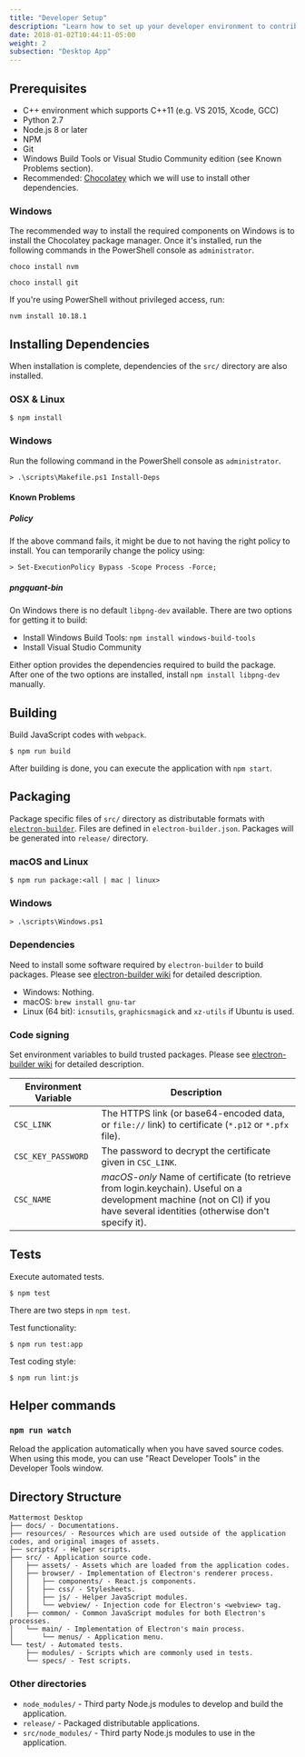 ```yaml
---
title: "Developer Setup"
description: "Learn how to set up your developer environment to contribute to the Mattermost desktop app."
date: 2018-01-02T10:44:11-05:00
weight: 2
subsection: "Desktop App"
---
```


## Prerequisites
- C++ environment which supports C++11 (e.g. VS 2015, Xcode, GCC)
- Python 2.7
- Node.js 8 or later
- NPM
- Git
- Windows Build Tools or Visual Studio Community edition (see Known Problems section).
- Recommended: [Chocolatey](https://chocolatey.org/) which we will use to install other dependencies.

### Windows
The recommended way to install the required components on Windows is to install the Chocolatey package manager.
Once it's installed, run the following commands in the PowerShell console as `administrator`. 
```
choco install nvm
```
```
choco install git
```
If you're using PowerShell without privileged access, run:
```
nvm install 10.18.1
```

## Installing Dependencies
When installation is complete, dependencies of the `src/` directory are also installed.

### OSX & Linux
```
$ npm install
```
### Windows
Run the following command in the PowerShell console as `administrator`. 

```
> .\scripts\Makefile.ps1 Install-Deps
```

#### Known Problems

##### Policy
If the above command fails, it might be due to not having the right policy to install. You can temporarily change the policy using:

```
> Set-ExecutionPolicy Bypass -Scope Process -Force;
```

##### pngquant-bin

On Windows there is no default `libpng-dev` available. There are two options for getting it to build:
- Install Windows Build Tools: `npm install windows-build-tools`
- Install Visual Studio Community

Either option provides the dependencies required to build the package. After one of the two options are installed, install `npm install libpng-dev` manually. 

## Building
Build JavaScript codes with `webpack`.

```
$ npm run build
```

After building is done, you can execute the application with `npm start`.

## Packaging
Package specific files of `src/` directory as distributable formats with [`electron-builder`](https://github.com/electron-userland/electron-builder).
Files are defined in `electron-builder.json`.
Packages will be generated into `release/` directory.

### macOS and Linux
```
$ npm run package:<all | mac | linux>
```
### Windows
```
> .\scripts\Windows.ps1
```

### Dependencies
Need to install some software required by `electron-builder` to build packages.
Please see [electron-builder wiki](https://www.electron.build/multi-platform-build) for detailed description.
- Windows: Nothing.
- macOS: `brew install gnu-tar`
- Linux (64 bit): `icnsutils`, `graphicsmagick` and `xz-utils` if Ubuntu is used.

### Code signing
Set environment variables to build trusted packages.
Please see [electron-builder wiki](https://www.electron.build/code-signing) for detailed description.

| Environment Variable | Description |
|---|---|
| `CSC_LINK` | The HTTPS link (or base64-encoded data, or `file://` link) to certificate (`*.p12` or `*.pfx` file). |
| `CSC_KEY_PASSWORD` | The password to decrypt the certificate given in `CSC_LINK`. |
| `CSC_NAME` | *macOS-only* Name of certificate (to retrieve from login.keychain). Useful on a development machine (not on CI) if you have several identities (otherwise don't specify it). |

## Tests
Execute automated tests.

```
$ npm test
```

There are two steps in `npm test`.

Test functionality:

```
$ npm run test:app
```

Test coding style:

```
$ npm run lint:js
```

## Helper commands

### `npm run watch`
Reload the application automatically when you have saved source codes.
When using this mode, you can use "React Developer Tools" in the Developer Tools window.

## Directory Structure
```
Mattermost Desktop
├── docs/ - Documentations.
├── resources/ - Resources which are used outside of the application codes, and original images of assets.
├── scripts/ - Helper scripts.
├── src/ - Application source code.
│   ├── assets/ - Assets which are loaded from the application codes.
│   ├── browser/ - Implementation of Electron's renderer process.
│   │   ├── components/ - React.js components.
│   │   ├── css/ - Stylesheets.
│   │   ├── js/ - Helper JavaScript modules.
│   │   └── webview/ - Injection code for Electron's <webview> tag.
│   ├── common/ - Common JavaScript modules for both Electron's processes.
│   └── main/ - Implementation of Electron's main process.
│       └── menus/ - Application menu.
└── test/ - Automated tests.
    ├── modules/ - Scripts which are commonly used in tests.
    └── specs/ - Test scripts.
```

### Other directories
- `node_modules/` - Third party Node.js modules to develop and build the application.
- `release/` - Packaged distributable applications.
- `src/node_modules/` - Third party Node.js modules to use in the application.
